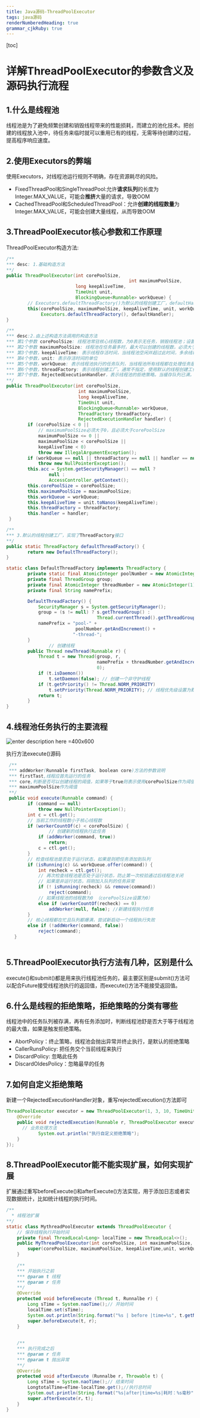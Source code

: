 ```yaml
---
title: Java源码-ThreadPoolExecutor
tags: java源码
renderNumberedHeading: true
grammar_cjkRuby: true
---
```

[toc]

# 详解ThreadPoolExecutor的参数含义及源码执行流程

## 1.什么是线程池

线程池是为了避免频繁创建和销毁线程带来的性能损耗，而建立的池化技术。把创建的线程放入池中，待任务来临时就可以重用已有的线程，无需等待创建的过程，提高程序响应速度。

## 2.使用Executors的弊端

使用Executors，对线程池运行规则不明确，存在资源耗尽的风险。

- FixedThreadPool和SingleThreadPool:允许**请求队列**的长度为Integer.MAX_VALUE，可能会**推挤**大量的请求，导致OOM
- CachedThreadPool和ScheduledThreadPool：允许**创建的线程数量**为Integer.MAX_VALUE，可能会创建大量线程，从而导致OOM

## 3.ThreadPoolExecutor核心参数和工作原理

ThreadPoolExecutor构造方法:

```java
/**
*** desc: 1.基础构造方法
**/
public ThreadPoolExecutor(int corePoolSize,
  											  int maximumPoolSize,
                          long keepAliveTime,
                          TimeUnit unit,
                          BlockingQueue<Runnable> workQueue) {
        // Executors.defaultThreadFactory()为默认的线程创建工厂，defaultHandler为莫仍拒绝策略
        this(corePoolSize, maximumPoolSize, keepAliveTime, unit, workQueue,
             Executors.defaultThreadFactory(), defaultHandler);
}

/**
*** desc:2.由上述构造方法调用的构造方法
*** 第1个参数 corePoolSize: 线程池常驻核心线程数，为0表示无任务，销毁线程池；设置则过小，线程频繁创建销* 毁，设置过大，会浪费系统资源，需要根据业务调整此值
*** 第2个参数 maximumPoolSize: 线程池在任务最多时，最大可以创建的线程数，必须大于0，也必须大于corePoolSize，在任务比较多，任务队列已满，才会用到。
*** 第3个参数，keepAliveTime: 表示线程存活时间，当线程池空闲并超过此时间，多余线程就会被销毁值corePoolSize。
*** 第4个参数，unit: 表示存活时间的单位
*** 第5个参数，workQueue: 表示线程池执行的任务队列，当线程池所有线程都在处理任务是，新任务会缓存在此任务队列中等待执行。
*** 第6个参数，threadFactory: 表示线程创建工厂。通常不指定，使用默认的线程创建工作的方法来创建线程，也可以自定义线程工厂，通过实现TreadFacotry接口完成，自定义线程名称和线程执行优先级。
*** 第7个参数，RejectedExecutionHandler，表示线程池的拒绝策略。当缓存队列已满，且不能创建新的线程执行此任务时，就会用到拒绝策略，属于一种限流保护机制。
**/
public ThreadPoolExecutor(int corePoolSize,
                           int maximumPoolSize,
                           long keepAliveTime,
                           TimeUnit unit,
                           BlockingQueue<Runnable> workQueue,
                           ThreadFactory threadFactory,
                           RejectedExecutionHandler handler) {
        if (corePoolSize < 0 ||
            // maximumPoolSize必须大于0，且必须大于corePoolSize
            maximumPoolSize <= 0 ||
            maximumPoolSize < corePoolSize ||
            keepAliveTime < 0)
            throw new IllegalArgumentException();
        if (workQueue == null || threadFactory == null || handler == null)
            throw new NullPointerException();
        this.acc = System.getSecurityManager() == null ?
                null :
                AccessController.getContext();
        this.corePoolSize = corePoolSize;
        this.maximumPoolSize = maximumPoolSize;
        this.workQueue = workQueue;
        this.keepAliveTime = unit.toNanos(keepAliveTime);
        this.threadFactory = threadFactory;
        this.handler = handler;
 }

/**
*** 3.默认的线程创建工厂，实现了ThreadFactory接口
**/
public static ThreadFactory defaultThreadFactory() {
        return new DefaultThreadFactory();
}

static class DefaultThreadFactory implements ThreadFactory {
        private static final AtomicInteger poolNumber = new AtomicInteger(1);
        private final ThreadGroup group;
        private final AtomicInteger threadNumber = new AtomicInteger(1);
        private final String namePrefix;

        DefaultThreadFactory() {
            SecurityManager s = System.getSecurityManager();
            group = (s != null) ? s.getThreadGroup() :
                                  Thread.currentThread().getThreadGroup();
            namePrefix = "pool-" +
                          poolNumber.getAndIncrement() +
                         "-thread-";
        }
				// 创建线程
        public Thread newThread(Runnable r) {
            Thread t = new Thread(group, r,
                                  namePrefix + threadNumber.getAndIncrement(),
                                  0);
            if (t.isDaemon())
                t.setDaemon(false); // 创建一个非守护线程
            if (t.getPriority() != Thread.NORM_PRIORITY)
                t.setPriority(Thread.NORM_PRIORITY); // 线程优先级设置为默认值
            return t;
        }
}
```



## 4.线程池任务执行的主要流程

![enter description here =400x600](./images/1587958249484.png )

执行方法execute()源码

```java
 /**
 *** addWorker(Runnable firstTask, boolean core)方法的参数说明
 *** firstTast,线程应首先运行的任务
 *** core,判断是否可以创建线程的阈值，如果等于true则表示使用corePoolSize作为阈值，false使用
 *** maximumPoolSize作为阈值
 **/
 public void execute(Runnable command) {
        if (command == null)
            throw new NullPointerException();
        int c = ctl.get();
        // 当前工作的线程数小于核心线程数
        if (workerCountOf(c) < corePoolSize) {
        		// 创建新的线程执行此任务
            if (addWorker(command, true))
                return;
            c = ctl.get();
        }
        // 检查线程池是否处于运行状态，如果是则把任务添加到队列
        if (isRunning(c) && workQueue.offer(command)) {
            int recheck = ctl.get();
            // 再次检查线程池是否处于运行状态，防止第一次校验通过后线程池关闭
            // 如果是非运行状态，将刚加入队列的任务异常
            if (! isRunning(recheck) && remove(command))
                reject(command);
            // 如果线程池的线程数为0 （corePoolSize设置为0）
            else if (workerCountOf(recheck) == 0)
                addWorker(null, false); //新建线程执行任务
        }
        // 核心线程都在忙且队列都爆满，尝试新启动一个线程执行失败
        else if (!addWorker(command, false))
            reject(command);
   }
    
```



## 5.ThreadPoolExecutor执行方法有几种，区别是什么

execute()和submit()都是用来执行线程池任务的，最主要区别是submit()方法可以配合Future接受线程池执行的返回值，而execute()方法不能接受返回值。

## 6.什么是线程的拒绝策略，拒绝策略的分类有哪些

线程池中的任务队列被存满，再有任务添加时，判断线程池舒是否大于等于线程池的最大值，如果是触发拒绝策略。

- AbortPolicy：终止策略，线程池会抛出异常并终止执行，是默认的拒绝策略
- CallerRunsPolicy: 把任务交个当前线程来执行
- DiscardPolicy: 忽略此任务
- DiscardOldesPolicy：忽略最早的任务

## 7.如何自定义拒绝策略

新建一个RejectedExecutionHandler对象，重写rejectedExecution()方法即可

```java
ThreadPoolExecutor executor = new ThreadPoolExecutor(1, 3, 10, TimeUnit.SECONDS, new 		LinkedBlockingQueue<>(2), new RejectedExecutionHandler() { // 添加自定义拒绝策略
  	@Override
  	public void rejectedExecution(Runnable r, ThreadPoolExecutor executor) {
      // 业务处理方法
			System.out.println("执行自定义拒绝策略");
    }
});
```

## 8.ThreadPoolExecutor能不能实现扩展，如何实现扩展

扩展通过重写beforeExecute()和afterExecute()方法实现，用于添加日志或者实现数据统计，比如统计线程的执行时间。

```java
/**
  * 线程池扩展
**/ 
static class MythreadPoolExecutor extends ThreadPoolExecutor {
	// 保存线程执行开始时间
	private final ThreadLocal<Long> localTime = new ThreadLocal<>();
	public MyThreadPoolExecutor(int corePoolSize, int maximumPoolSize, long keepAliveTime, TimeUnit unit, BlockingQueue<Runnable> workQueue) {
		super(corePoolSize, maximumPoolSize, keepAliveTime,unit, workQueue);
	}
	
	/**
	*** 开始执行之前
	*** @param t 线程
	*** @param r 任务
	**/
	@Override
	protected void beforeExecute (Thread t, Runnalbe r) {
		Long sTime = System.naoTime();// 开始时间
		localTime.set(sTime);
		System.out.println(String.format("%s | before |time=%s", t.getName(), sTime));
		super.beforeExecute(t, r);
	}
  
  
	/**
	*** 执行完成之后
	*** @param r 任务
	*** @param t 抛出异常
	**/
	@Override
	protected void afterExecute (Runnalbe r, Throwable t) {
		Long sTime = System.naoTime();// 结束时间
		LongtotalTime=eTime-localTime.get();//执行总时间
		System.out.println(String.format("%s|after|time=%s|耗时：%s毫秒",Thread.currentThread().getName(),eTime,(totalTime/1000000.0)));
		super.afterExecute(r，t);
	}
}
```





